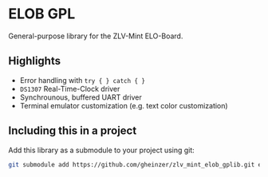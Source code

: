 # ELOB GPL
General-purpose library for the ZLV-Mint ELO-Board.

## Highlights
- Error handling with `try { } catch { }`
- `DS1307` Real-Time-Clock driver
- Synchrounous, buffered UART driver
- Terminal emulator customization (e.g. text color customization)

## Including this in a project
Add this library as a submodule to your project using git:

```sh
git submodule add https://github.com/gheinzer/zlv_mint_elob_gplib.git elob_gplib
```